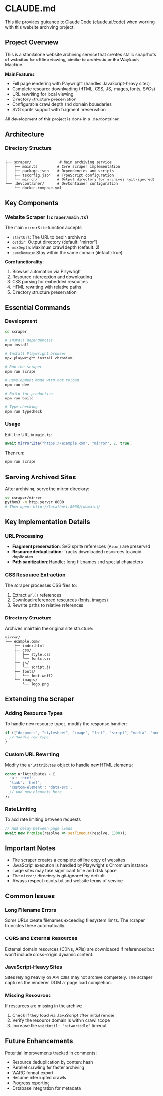 # CLAUDE.md

This file provides guidance to Claude Code (claude.ai/code) when working with this website archiving project.

## Project Overview

This is a standalone website archiving service that creates static snapshots of websites for offline viewing, similar to archive.is or the Wayback Machine.

**Main Features**:
- Full page rendering with Playwright (handles JavaScript-heavy sites)
- Complete resource downloading (HTML, CSS, JS, images, fonts, SVGs)
- URL rewriting for local viewing
- Directory structure preservation
- Configurable crawl depth and domain boundaries
- SVG sprite support with fragment preservation

All development of this project is done in a .devcontainer.

## Architecture

### Directory Structure

```
.
├── scraper/             # Main archiving service
│   ├── main.ts         # Core scraper implementation
│   ├── package.json    # Dependencies and scripts
│   ├── tsconfig.json   # TypeScript configuration
│   └── mirror/         # Output directory for archives (git-ignored)
└── .devcontainer/      # DevContainer configuration
    └── docker-compose.yml
```

## Key Components

### Website Scraper (`scraper/main.ts`)

The main `mirrorSite` function accepts:
- `startUrl`: The URL to begin archiving
- `outdir`: Output directory (default: "mirror")
- `maxDepth`: Maximum crawl depth (default: 2)
- `sameDomain`: Stay within the same domain (default: true)

**Core functionality**:
1. Browser automation via Playwright
2. Resource interception and downloading
3. CSS parsing for embedded resources
4. HTML rewriting with relative paths
5. Directory structure preservation

## Essential Commands

### Development

```bash
cd scraper

# Install dependencies
npm install

# Install Playwright browser
npx playwright install chromium

# Run the scraper
npm run scrape

# Development mode with hot reload
npm run dev

# Build for production
npm run build

# Type checking
npm run typecheck
```

### Usage

Edit the URL in `main.ts`:
```typescript
await mirrorSite("https://example.com", "mirror", 2, true);
```

Then run:
```bash
npm run scrape
```

## Serving Archived Sites

After archiving, serve the mirror directory:

```bash
cd scraper/mirror
python3 -m http.server 8000
# Then open: http://localhost:8000/[domain]/
```

## Key Implementation Details

### URL Processing

- **Fragment preservation**: SVG sprite references (`#icon`) are preserved
- **Resource deduplication**: Tracks downloaded resources to avoid duplicates
- **Path sanitization**: Handles long filenames and special characters

### CSS Resource Extraction

The scraper processes CSS files to:
1. Extract `url()` references
2. Download referenced resources (fonts, images)
3. Rewrite paths to relative references

### Directory Structure

Archives maintain the original site structure:
```
mirror/
└── example.com/
    ├── index.html
    ├── css/
    │   ├── style.css
    │   └── fonts.css
    ├── js/
    │   └── script.js
    ├── fonts/
    │   └── font.woff2
    └── images/
        └── logo.png
```

## Extending the Scraper

### Adding Resource Types

To handle new resource types, modify the response handler:
```typescript
if (["document", "stylesheet", "image", "font", "script", "media", "newtype"].includes(type)) {
  // Handle new type
}
```

### Custom URL Rewriting

Modify the `urlAttributes` object to handle new HTML elements:
```typescript
const urlAttributes = {
  'a': 'href',
  'link': 'href',
  'custom-element': 'data-src',
  // Add new elements here
};
```

### Rate Limiting

To add rate limiting between requests:
```typescript
// Add delay between page loads
await new Promise(resolve => setTimeout(resolve, 1000));
```

## Important Notes

- The scraper creates a complete offline copy of websites
- JavaScript execution is handled by Playwright's Chromium instance
- Large sites may take significant time and disk space
- The `mirror/` directory is git-ignored by default
- Always respect robots.txt and website terms of service

## Common Issues

### Long Filename Errors

Some URLs create filenames exceeding filesystem limits. The scraper truncates these automatically.

### CORS and External Resources

External domain resources (CDNs, APIs) are downloaded if referenced but won't include cross-origin dynamic content.

### JavaScript-Heavy Sites

Sites relying heavily on API calls may not archive completely. The scraper captures the rendered DOM at page load completion.

### Missing Resources

If resources are missing in the archive:
1. Check if they load via JavaScript after initial render
2. Verify the resource domain is within crawl scope
3. Increase the `waitUntil: "networkidle"` timeout

## Future Enhancements

Potential improvements tracked in comments:
- Resource deduplication by content hash
- Parallel crawling for faster archiving
- WARC format export
- Resume interrupted crawls
- Progress reporting
- Database integration for metadata